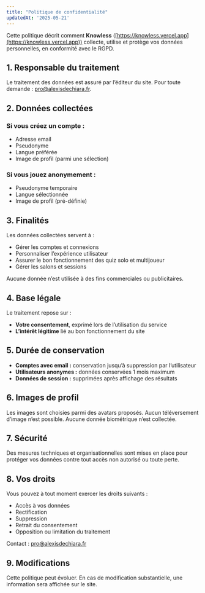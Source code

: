 ```yaml
---
title: "Politique de confidentialité"
updatedAt: '2025-05-21'
---
```


Cette politique décrit comment **Knowless** ([https://knowless.vercel.app](https://knowless.vercel.app)) collecte, utilise et protège vos données personnelles, en conformité avec le RGPD.

## 1. Responsable du traitement

Le traitement des données est assuré par l’éditeur du site. Pour toute demande : [pro@alexisdechiara.fr](mailto:pro@alexisdechiara.fr).

## 2. Données collectées

### Si vous créez un compte :
- Adresse email
- Pseudonyme
- Langue préférée
- Image de profil (parmi une sélection)

### Si vous jouez anonymement :
- Pseudonyme temporaire
- Langue sélectionnée
- Image de profil (pré-définie)

## 3. Finalités

Les données collectées servent à :
- Gérer les comptes et connexions
- Personnaliser l’expérience utilisateur
- Assurer le bon fonctionnement des quiz solo et multijoueur
- Gérer les salons et sessions

Aucune donnée n’est utilisée à des fins commerciales ou publicitaires.

## 4. Base légale

Le traitement repose sur :
- **Votre consentement**, exprimé lors de l’utilisation du service
- **L’intérêt légitime** lié au bon fonctionnement du site

## 5. Durée de conservation

- **Comptes avec email :** conservation jusqu’à suppression par l’utilisateur
- **Utilisateurs anonymes :** données conservées 1 mois maximum
- **Données de session :** supprimées après affichage des résultats

## 6. Images de profil

Les images sont choisies parmi des avatars proposés. Aucun téléversement d’image n’est possible. Aucune donnée biométrique n’est collectée.

## 7. Sécurité

Des mesures techniques et organisationnelles sont mises en place pour protéger vos données contre tout accès non autorisé ou toute perte.

## 8. Vos droits

Vous pouvez à tout moment exercer les droits suivants :
- Accès à vos données
- Rectification
- Suppression
- Retrait du consentement
- Opposition ou limitation du traitement

Contact : [pro@alexisdechiara.fr](mailto:pro@alexisdechiara.fr)

## 9. Modifications

Cette politique peut évoluer. En cas de modification substantielle, une information sera affichée sur le site.
